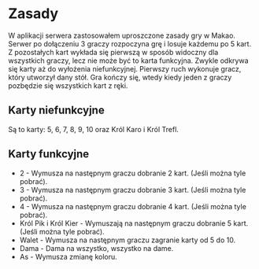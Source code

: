# Zasady

W aplikacji serwera zastosowałem uproszczone zasady gry w Makao.
Serwer po dołączeniu 3 graczy rozpoczyna grę i losuje każdemu po 5 kart. Z pozostałych kart wykłada się pierwszą w sposób widoczny dla wszystkich graczy,
lecz nie może być to karta funkcyjna. Zwykle odkrywa się karty aż do wyłożenia niefunkcyjnej. Pierwszy ruch wykonuje gracz, który utworzył dany stół.
Gra kończy się, wtedy kiedy jeden z graczy pozbędzie się wszystkich kart z ręki.

## Karty niefunkcyjne
Są to karty: 5, 6, 7, 8, 9, 10 oraz Król Karo i Król Trefl.

## Karty funkcyjne
* 2 - Wymusza na następnym graczu dobranie 2 kart. (Jeśli można tyle pobrać).
* 3 - Wymusza na następnym graczu dobranie 3 kart. (Jeśli można tyle pobrać).
* 4 - Wymusza na następnym graczu dobranie 4 kart. (Jeśli można tyle pobrać).
* Król Pik i Król Kier - Wymuszają na następnym graczu dobranie 5 kart. (Jeśli można tyle pobrać).
* Walet - Wymusza na następnym graczu zagranie karty od 5 do 10.
* Dama - Dama na wszystko, wszystko na dame.
* As - Wymusza zmianę koloru.

